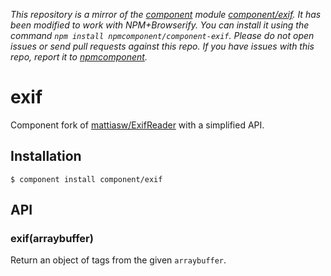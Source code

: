 *This repository is a mirror of the [component](http://component.io) module [component/exif](http://github.com/component/exif). It has been modified to work with NPM+Browserify. You can install it using the command `npm install npmcomponent/component-exif`. Please do not open issues or send pull requests against this repo. If you have issues with this repo, report it to [npmcomponent](https://github.com/airportyh/npmcomponent).*

# exif

  Component fork of [mattiasw/ExifReader](https://github.com/mattiasw/ExifReader) with a simplified API.

## Installation

```
$ component install component/exif
```

## API

### exif(arraybuffer)

  Return an object of tags from the given `arraybuffer`.
